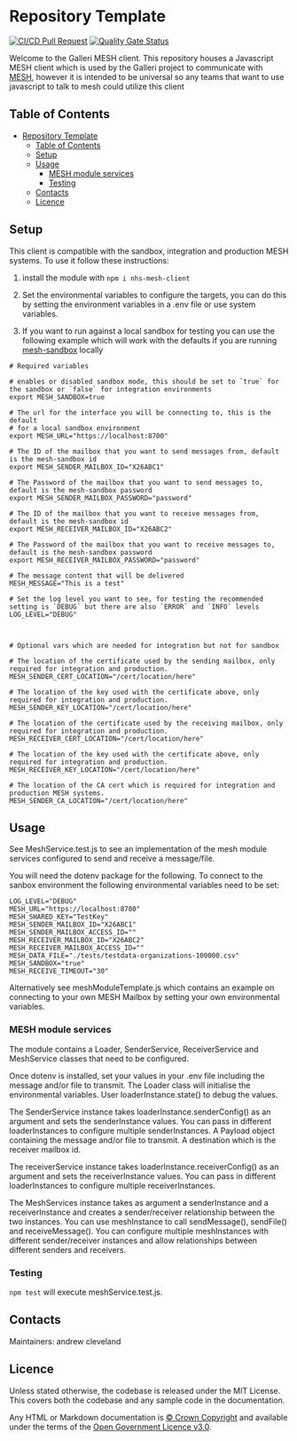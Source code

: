 # Repository Template

[![CI/CD Pull Request](https://github.com/nhs-england-tools/repository-template/actions/workflows/cicd-1-pull-request.yaml/badge.svg)](https://github.com/nhs-england-tools/repository-template/actions/workflows/cicd-1-pull-request.yaml)
[![Quality Gate Status](https://sonarcloud.io/api/project_badges/measure?project=repository-template&metric=alert_status)](https://sonarcloud.io/summary/new_code?id=repository-template)

Welcome to the Galleri MESH client. This repository houses a Javascript MESH client which is used by the Galleri project to communicate with [MESH](https://digital.nhs.uk/services/message-exchange-for-social-care-and-health-mesh), however it is intended to be universal so any teams that want to use javascript to talk to mesh could utilize this client

## Table of Contents

- [Repository Template](#repository-template)
  - [Table of Contents](#table-of-contents)
  - [Setup](#setup)
  - [Usage](#usage)
    - [MESH module services](#mesh-module-services)
    - [Testing](#testing)
  - [Contacts](#contacts)
  - [Licence](#licence)

## Setup

This client is compatible with the sandbox, integration and production MESH systems. To use it follow these instructions:

1. install the module with `npm i nhs-mesh-client`

2. Set the environmental variables to configure the targets, you can do this by setting the environment variables in a .env file or use system variables.

3. If you want to run against a local sandbox for testing you can use the following example which will work with the defaults if you are running [mesh-sandbox](https://github.com/NHSDigital/mesh-sandbox) locally

```shell
# Required variables

# enables or disabled sandbox mode, this should be set to `true` for the sandbox or `false` for integration environments
export MESH_SANDBOX=true

# The url for the interface you will be connecting to, this is the default
# for a local sandbox environment
export MESH_URL="https://localhost:8700"

# The ID of the mailbox that you want to send messages from, default is the mesh-sandbox id
export MESH_SENDER_MAILBOX_ID="X26ABC1"

# The Password of the mailbox that you want to send messages to, default is the mesh-sandbox password
export MESH_SENDER_MAILBOX_PASSWORD="password"

# The ID of the mailbox that you want to receive messages from, default is the mesh-sandbox id
export MESH_RECEIVER_MAILBOX_ID="X26ABC2"

# The Password of the mailbox that you want to receive messages to, default is the mesh-sandbox password
export MESH_RECEIVER_MAILBOX_PASSWORD="password"

# The message content that will be delivered
MESH_MESSAGE="This is a test"

# Set the log level you want to see, for testing the recommended setting is `DEBUG` but there are also `ERROR` and `INFO` levels
LOG_LEVEL="DEBUG"



# Optional vars which are needed for integration but not for sandbox

# The location of the certificate used by the sending mailbox, only required for integration and production.
MESH_SENDER_CERT_LOCATION="/cert/location/here"

# The location of the key used with the certificate above, only required for integration and production.
MESH_SENDER_KEY_LOCATION="/cert/location/here"

# The location of the certificate used by the receiving mailbox, only required for integration and production.
MESH_RECEIVER_CERT_LOCATION="/cert/location/here"

# The location of the key used with the certificate above, only required for integration and production.
MESH_RECEIVER_KEY_LOCATION="/cert/location/here"

# The location of the CA cert which is required for integration and production MESH systems.
MESH_SENDER_CA_LOCATION="/cert/location/here"
```

## Usage

See MeshService.test.js to see an implementation of the mesh module services configured to send and receive a message/file.

You will need the dotenv package for the following.
To connect to the sanbox environment the following environmental variables need to be set:

```
LOG_LEVEL="DEBUG"
MESH_URL="https://localhost:8700"
MESH_SHARED_KEY="TestKey"
MESH_SENDER_MAILBOX_ID="X26ABC1"
MESH_SENDER_MAILBOX_ACCESS_ID=""
MESH_RECEIVER_MAILBOX_ID="X26ABC2"
MESH_RECEIVER_MAILBOX_ACCESS_ID=""
MESH_DATA_FILE="./tests/testdata-organizations-100000.csv"
MESH_SANDBOX="true"
MESH_RECEIVE_TIMEOUT="30"
```

Alternatively see meshModuleTemplate.js which contains an example on connecting to your own MESH Mailbox by setting your own environmental variables.

### MESH module services

The module contains a Loader, SenderService, ReceiverService and MeshService classes that need
to be configured.

Once dotenv is installed, set your values in your .env file including the message and/or file to transmit. The Loader class will initialise the environmental variables. User loaderInstance.state()
to debug the values.

The SenderService instance takes loaderInstance.senderConfig() as an argument and sets the
senderInstance values. You can pass in different loaderInstances to configure multiple senderInstances. A Payload object containing the message and/or file to transmit. A destination which is the receiver mailbox id.

The receiverService instance takes loaderInstance.receiverConfig() as an argument and sets the
receiverInstance values. You can pass in different loaderInstances to configure multiple receiverInstances.

The MeshServices instance takes as argument a senderInstance and a receiverInstance and creates
a sender/receiver relationship between the two instances. You can use meshInstance to call
sendMessage(), sendFile() and receiveMessage(). You can configure multiple meshInstances with
different sender/receiver instances and allow relationships between different senders and receivers.

### Testing

`npm test` will execute meshService.test.js.

## Contacts

Maintainers: andrew cleveland

## Licence

Unless stated otherwise, the codebase is released under the MIT License. This covers both the codebase and any sample code in the documentation.

Any HTML or Markdown documentation is [© Crown Copyright](https://www.nationalarchives.gov.uk/information-management/re-using-public-sector-information/uk-government-licensing-framework/crown-copyright/) and available under the terms of the [Open Government Licence v3.0](https://www.nationalarchives.gov.uk/doc/open-government-licence/version/3/).
